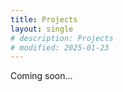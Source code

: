 ```yaml
--- 
title: Projects
layout: single
# description: Projects
# modified: 2025-01-23
---
```


Coming soon...